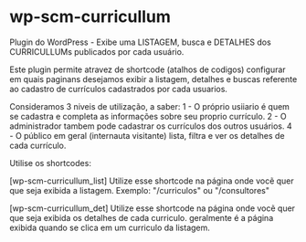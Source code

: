 # wp-scm-curricullum
Plugin do WordPress - Exibe uma LISTAGEM, busca e DETALHES dos CURRICULLUMs publicados por cada usuário.

Este plugin permite atravez de shortcode (atalhos de codigos) configurar em quais paginans desejamos exibir a listagem, detalhes e buscas referente ao cadastro de currículos cadastrados por cada usuarios.

Consideramos 3 niveis de utilização, a saber:
1 - O próprio usiiario é quem se cadastra e completa as informações sobre seu proprio currículo.
2 - O administrador tambem pode cadastrar os currículos dos outros usuários.
4 - O público em geral (internauta visitante) lista, filtra e ver os detalhes de cada currículo.

Utilise os shortcodes:

[wp-scm-curricullum_list]
Utilize esse shortcode na página onde vocẽ quer que seja exibida a listagem. Exemplo: "/curriculos" ou "/consultores"

[wp-scm-curricullum_det]
Utilize esse shortcode na página onde vocẽ quer que seja exibida os detalhes de cada curriculo. geralmente é a página exibida quando se clica em um curriculo da listagem.

